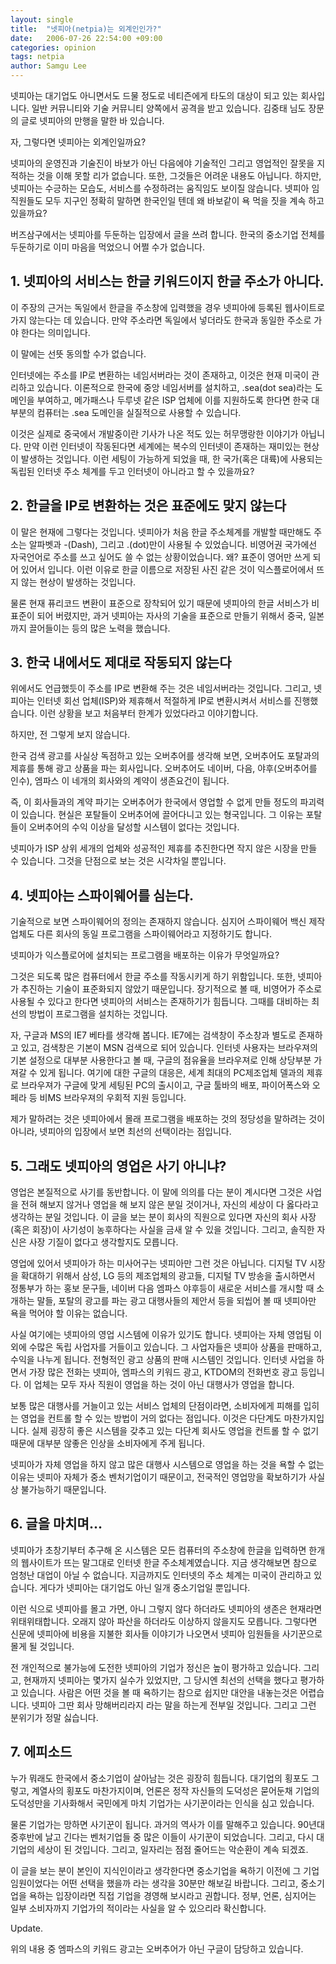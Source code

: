 ```yaml
---
layout: single
title:  "넷피아(netpia)는 외계인인가?"
date:   2006-07-26 22:54:00 +09:00
categories: opinion
tags: netpia
author: Samgu Lee
---
```

넷피아는 대기업도 아니면서도 드물 정도로 네티즌에게 타도의 대상이 되고 있는 회사입니다. 일반 커뮤니티와 기술 커뮤니티 양쪽에서 공격을 받고 있습니다. 김중태 님도 장문의 글로 넷피아의 만행을 말한 바 있습니다.

자, 그렇다면 넷피아는 외계인일까요?

넷피아의 운영진과 기술진이 바보가 아닌 다음에야 기술적인 그리고 영업적인 잘못을 지적하는 것을 이해 못할 리가 없습니다. 또한, 그것들은 어려운 내용도 아닙니다. 하지만, 넷피아는 수긍하는 모습도, 서비스를 수정하려는 움직임도 보이질 않습니다. 넷피아 임직원들도 모두 지구인 정확히 말하면 한국인일 텐데 왜 바보같이 욕 먹을 짓을 계속 하고 있을까요?

버즈삼구에서는 넷피아를 두둔하는 입장에서 글을 쓰려 합니다. 한국의 중소기업 전체를 두둔하기로 이미 마음을 먹었으니 어쩔 수가 없습니다.

## 1. 넷피아의 서비스는 한글 키워드이지 한글 주소가 아니다.

이 주장의 근거는 독일에서 한글을 주소창에 입력했을 경우 넷피아에 등록된 웹사이트로 가지 않는다는 데 있습니다. 만약 주소라면 독일에서 넣더라도 한국과 동일한 주소로 가야 한다는 의미입니다.

이 말에는 선뜻 동의할 수가 없습니다.

인터넷에는 주소를 IP로 변환하는 네임서버라는 것이 존재하고, 이것은 현재 미국이 관리하고 있습니다. 이론적으로 한국에 중앙 네임서버를 설치하고, .sea(dot sea)라는 도메인을 부여하고, 메가패스나 두루넷 같은 ISP 업체에 이를 지원하도록 한다면 한국 대부분의 컴퓨터는 .sea 도메인을 실질적으로 사용할 수 있습니다.

이것은 실제로 중국에서 개발중이란 기사가 나온 적도 있는 허무맹랑한 이야기가 아닙니다. 만약 이런 인터넷이 작동된다면 세계에는 복수의 인터넷이 존재하는 재미있는 현상이 발생하는 것입니다. 이런 세팅이 가능하게 되었을 때, 한 국가(혹은 대륙)에 사용되는 독립된 인터넷 주소 체계를 두고 인터넷이 아니라고 할 수 있을까요?

## 2. 한글을 IP로 변환하는 것은 표준에도 맞지 않는다

이 말은 현재에 그렇다는 것입니다. 넷피아가 처음 한글 주소체계를 개발할 때만해도 주소는 알파벳과 -(Dash), 그리고 .(dot)만이 사용될 수 있었습니다. 비영어권 국가에선 자국언어로 주소를 쓰고 싶어도 쓸 수 없는 상황이었습니다. 왜? 표준이 영어만 쓰게 되어 있어서 입니다. 이런 이유로 한글 이름으로 저장된 사진 같은 것이 익스플로어에서 뜨지 않는 현상이 발생하는 것입니다.

물론 현재 퓨리코드 변환이 표준으로 장착되어 있기 때문에 넷피아의 한글 서비스가 비표준이 되어 버렸지만, 과거 넷피아는 자사의 기술을 표준으로 만들기 위해서 중국, 일본까지 끌어들이는 등의 많은 노력을 했습니다.

## 3. 한국 내에서도 제대로 작동되지 않는다

위에서도 언급했듯이 주소를 IP로 변환해 주는 것은 네임서버라는 것입니다. 그리고, 넷피아는 인터넷 회선 업체(ISP)와 제휴해서 적절하게 IP로 변환시켜서 서비스를 진행했습니다. 이런 상황을 보고 처음부터 한계가 있었다라고 이야기합니다.

하지만, 전 그렇게 보지 않습니다.

한국 검색 광고를 사실상 독점하고 있는 오버추어를 생각해 보면, 오버추어도 포탈과의 제휴를 통해 광고 상품을 파는 회사입니다. 오버추어도 네이버, 다음, 야후(오버추어를 인수), 엠파스 이 네개의 회사와의 계약이 생존요건이 됩니다.

즉, 이 회사들과의 계약 파기는 오버추어가 한국에서 영업할 수 없게 만들 정도의 파괴력이 있습니다. 현실은 포탈들이 오버추어에 끌어다니고 있는 형국입니다. 그 이유는 포탈들이 오버추어의 수익 이상을 달성할 시스템이 없다는 것입니다.

넷피아가 ISP 상위 세개의 업체와 성공적인 제휴를 추진한다면 작지 않은 시장을 만들 수 있습니다. 그것을 단점으로 보는 것은 시각차일 뿐입니다.

## 4. 넷피아는 스파이웨어를 심는다.

기술적으로 보면 스파이웨어의 정의는 존재하지 않습니다. 심지어 스파이웨어 백신 제작 업체도 다른 회사의 동일 프로그램을 스파이웨어라고 지정하기도 합니다.

넷피아가 익스플로어에 설치되는 프로그램을 배포하는 이유가 무엇일까요?

그것은 되도록 많은 컴퓨터에서 한글 주소를 작동시키게 하기 위함입니다. 또한, 넷피아가 추진하는 기술이 표준화되지 않았기 때문입니다. 장기적으로 볼 때, 비영어가 주소로 사용될 수 있다고 한다면 넷피아의 서비스는 존재하기가 힘듭니다. 그때를 대비하는 최선의 방법이 프로그램을 설치하는 것입니다.

자, 구글과 MS의 IE7 베타를 생각해 봅니다. IE7에는 검색창이 주소창과 별도로 존재하고 있고, 검색창은 기본이 MSN 검색으로 되어 있습니다. 인터넷 사용자는 브라우져의 기본 설정으로 대부분 사용한다고 볼 때, 구글의 점유율을 브라우져로 인해 상당부분 가져갈 수 있게 됩니다. 여기에 대한 구글의 대응은, 세계 최대의 PC제조업체 델과의 제휴로 브라우져가 구글에 맞게 세팅된 PC의 출시이고, 구글 툴바의 배포, 파이어폭스와 오페라 등 비MS 브라우져의 우회적 지원 등입니다.

제가 말하려는 것은 넷피아에서 몰래 프로그램을 배포하는 것의 정당성을 말하려는 것이 아니라, 넷피아의 입장에서 보면 최선의 선택이라는 점입니다.

## 5. 그래도 넷피아의 영업은 사기 아니냐?

영업은 본질적으로 사기를 동반합니다. 이 말에 의의를 다는 분이 계시다면 그것은 사업을 전혀 해보지 않거나 영업을 해 보지 않은 분일 것이거나, 자신의 세상이 다 옳다라고 생각하는 분일 것입니다. 이 글을 보는 분이 회사의 직원으로 있다면 자신의 회사 사장(혹은 회장)이 사기성이 농후하다는 사실을 금새 알 수 있을 것입니다. 그리고, 솔직한 자신은 사장 기질이 없다고 생각할지도 모릅니다.

영업에 있어서 넷피아가 하는 미사어구는 넷피아만 그런 것은 아닙니다. 디지털 TV 시장을 확대하기 위해서 삼성, LG 등의 제조업체의 광고들, 디지털 TV 방송을 출시하면서 정통부가 하는 홍보 문구들, 네이버 다음 엠파스 야후등이 새로운 서비스를 개시할 때 소개하는 말들, 포탈의 광고를 파는 광고 대행사들의 제안서 등을 되씹어 볼 때 넷피아만 욕을 먹어야 할 이유는 없습니다.

사실 여기에는 넷피아의 영업 시스템에 이유가 있기도 합니다. 넷피아는 자체 영업팀 이외에 수많은 독립 사업자를 거들이고 있습니다. 그 사업자들은 넷피아 상품을 판매하고, 수익을 나누게 됩니다. 전형적인 광고 상품의 판매 시스템인 것입니다. 인터넷 사업을 하면서 가장 많은 전화는 넷피아, 엠파스의 키워드 광고, KTDOM의 전화번호 광고 등입니다. 이 업체는 모두 자사 직원이 영업을 하는 것이 아닌 대행사가 영업을 합니다.

보통 많은 대행사를 거늘이고 있는 서비스 업체의 단점이라면, 소비자에게 피해를 입히는 영업을 컨트롤 할 수 있는 방법이 거의 없다는 점입니다. 이것은 다단계도 마찬가지입니다. 실제 굉장히 좋은 시스템을 갖추고 있는 다단계 회사도 영업을 컨트롤 할 수 없기 때문에 대부분 않좋은 인상을 소비자에게 주게 됩니다.

넷피아가 자체 영업을 하지 않고 많은 대행사 시스템으로 영업을 하는 것을 욕할 수 없는 이유는 넷피아 자체가 중소 벤처기업이기 때문이고, 전국적인 영업망을 확보하기가 사실상 불가능하기 때문입니다.

## 6. 글을 마치며...

넷피아가 초창기부터 추구해 온 시스템은 모든 컴퓨터의 주소창에 한글을 입력하면 한개의 웹사이트가 뜨는 말그대로 인터넷 한글 주소체계였습니다. 지금 생각해보면 참으로 엄청난 대업이 아닐 수 없습니다. 지금까지도 인터넷의 주소 체계는 미국이 관리하고 있습니다. 게다가 넷피아는 대기업도 아닌 일개 중소기업일 뿐입니다.

이런 식으로 넷피아를 몰고 가면, 아니 그렇지 않다 하더라도 넷피아의 생존은 현재라면 위태위태합니다. 오래지 않아 파산을 하더라도 이상하지 않을지도 모릅니다. 그렇다면 신문에 넷피아에 비용을 지불한 회사들 이야기가 나오면서 넷피아 임원들을 사기꾼으로 몰게 될 것입니다.

전 개인적으로 불가능에 도전한 넷피아의 기업가 정신은 높이 평가하고 있습니다. 그리고, 현재까지 넷피아는 몇가지 실수가 있었지만, 그 당시엔 최선의 선택을 했다고 평가하고 있습니다. 사람은 어떤 것을 볼 때 욕하기는 참으로 쉽지만 대안을 내놓는것은 어렵습니다. 넷피아 그딴 회사 망해버리라지 라는 말을 하는게 전부일 것입니다. 그리고 그런 분위기가 정말 싫습니다.

## 7. 에피소드

누가 뭐래도 한국에서 중소기업이 살아남는 것은 굉장히 힘듭니다. 대기업의 횡포도 그렇고, 계열사의 횡포도 마찬가지이며, 언론은 정작 자신들의 도덕성은 묻어둔채 기업의 도덕성만을 기사화해서 국민에게 마치 기업가는 사기꾼이라는 인식을 심고 있습니다.

물론 기업가는 망하면 사기꾼이 됩니다. 과거의 역사가 이를 말해주고 있습니다. 90년대 중후반에 날고 긴다는 벤처기업들 중 많은 이들이 사기꾼이 되었습니다. 그리고, 다시 대기업의 세상이 된 것입니다. 그리고, 일자리는 점점 줄어드는 악순환이 계속 되겠죠.

이 글을 보는 분이 본인이 지식인이라고 생각한다면 중소기업을 욕하기 이전에 그 기업 임원이었다는 어떤 선택을 했을까 라는 생각을 30분만 해보길 바랍니다. 그리고, 중소기업을 욕하는 입장이라면 직접 기업을 경영해 보시라고 권합니다. 정부, 언론, 심지어는 일부 소비자까지 기업가의 적이라는 사실을 알 수 있으리라 확신합니다.

Update.

위의 내용 중 엠파스의 키워드 광고는 오버추어가 아닌 구글이 담당하고 있습니다.
